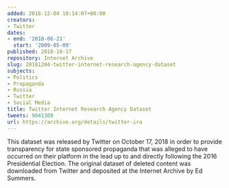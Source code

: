 ```yaml
---
added: 2018-12-04 10:14:07+00:00
creators:
- Twitter
dates:
- end: '2018-06-21'
  start: '2009-05-09'
published: 2018-10-17
repository: Internet Archive
slug: 20181204-twitter-internet-research-agency-dataset
subjects:
- Politics
- Propaganda
- Russia
- Twitter
- Social Media
title: Twitter Internet Research Agency Dataset
tweets: 9041309
url: https://archive.org/details/twitter-ira
---
```


This dataset was released by Twitter on October 17, 2018 in order to provide transparency for state sponsored propaganda that was alleged to have occurred on their platform in the lead up to and directly following the 2016 Presidential Election. The original dataset of deleted content was downloaded from Twitter and deposited at the Internet Archive by Ed Summers.
